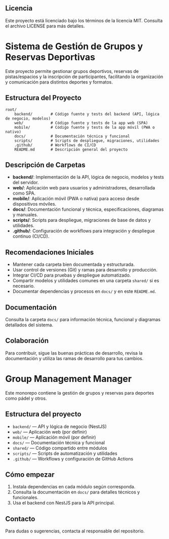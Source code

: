 ## Licencia
Este proyecto está licenciado bajo los términos de la licencia MIT. Consulta el archivo LICENSE para más detalles.

# Sistema de Gestión de Grupos y Reservas Deportivas

Este proyecto permite gestionar grupos deportivos, reservas de pistas/espacios y la inscripción de participantes, facilitando la organización y comunicación para distintos deportes y formatos.

## Estructura del Proyecto

```
root/
	backend/        # Código fuente y tests del backend (API, lógica de negocio, modelos)
	web/            # Código fuente y tests de la app web (SPA)
	mobile/         # Código fuente y tests de la app móvil (PWA o nativo)
	docs/           # Documentación técnica y funcional
	scripts/        # Scripts de despliegue, migraciones, utilidades
	.github/        # Workflows de CI/CD
	README.md       # Descripción general del proyecto
```

## Descripción de Carpetas
- **backend/**: Implementación de la API, lógica de negocio, modelos y tests del servidor.
- **web/**: Aplicación web para usuarios y administradores, desarrollada como SPA.
- **mobile/**: Aplicación móvil (PWA o nativa) para acceso desde dispositivos móviles.
- **docs/**: Documentación funcional y técnica, especificaciones, diagramas y manuales.
- **scripts/**: Scripts para despliegue, migraciones de base de datos y utilidades.
- **.github/**: Configuración de workflows para integración y despliegue continuo (CI/CD).

## Recomendaciones Iniciales
- Mantener cada carpeta bien documentada y estructurada.
- Usar control de versiones (Git) y ramas para desarrollo y producción.
- Integrar CI/CD para pruebas y despliegue automatizado.
- Compartir modelos y utilidades comunes en una carpeta `shared/` si es necesario.
- Documentar dependencias y procesos en `docs/` y en este `README.md`.

## Documentación
Consulta la carpeta `docs/` para información técnica, funcional y diagramas detallados del sistema.

## Colaboración
Para contribuir, sigue las buenas prácticas de desarrollo, revisa la documentación y utiliza las ramas de desarrollo para tus cambios.

# Group Management Manager

Este monorepo contiene la gestión de grupos y reservas para deportes como pádel y otros.

## Estructura del proyecto

- `backend/` — API y lógica de negocio (NestJS)
- `web/` — Aplicación web (por definir)
- `mobile/` — Aplicación móvil (por definir)
- `docs/` — Documentación técnica y funcional
- `shared/` — Código compartido entre módulos
- `scripts/` — Scripts de automatización y utilidades
- `.github/` — Workflows y configuración de GitHub Actions

## Cómo empezar

1. Instala dependencias en cada módulo según corresponda.
2. Consulta la documentación en `docs/` para detalles técnicos y funcionales.
3. Usa el backend con NestJS para la API principal.

## Contacto

Para dudas o sugerencias, contacta al responsable del repositorio.
